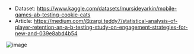 - Dataset: https://www.kaggle.com/datasets/mursideyarkin/mobile-games-ab-testing-cookie-cats
- Article: https://medium.com/@zargi.teddy7/statistical-analysis-of-player-retention-an-a-b-testing-study-on-engagement-strategies-for-new-and-039e8abd4b54
  
![image](https://github.com/user-attachments/assets/55cf6906-3625-4b92-b121-12d7cd44d75c)

